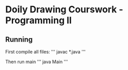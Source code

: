 # Doily Drawing Courswork - Programming II

## Running
First compile all files:
'''
javac *.java
'''

Then run main
'''
java Main
'''